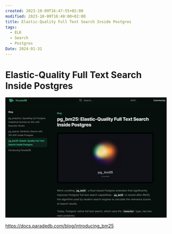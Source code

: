 ```yaml
---
created: 2023-10-09T16:47:55+02:00
modified: 2023-10-09T16:48:00+02:00
title: Elastic-Quality Full Text Search Inside Postgres
tags:
  - ELK
  - Search
  - Postgres
Date: 2024-01-31
---
```

# Elastic-Quality Full Text Search Inside Postgres

![](../_asset/2023-10-09_ElasticTextSearchPostgres_image_1.jpg)




<https://docs.paradedb.com/blog/introducing_bm25>
